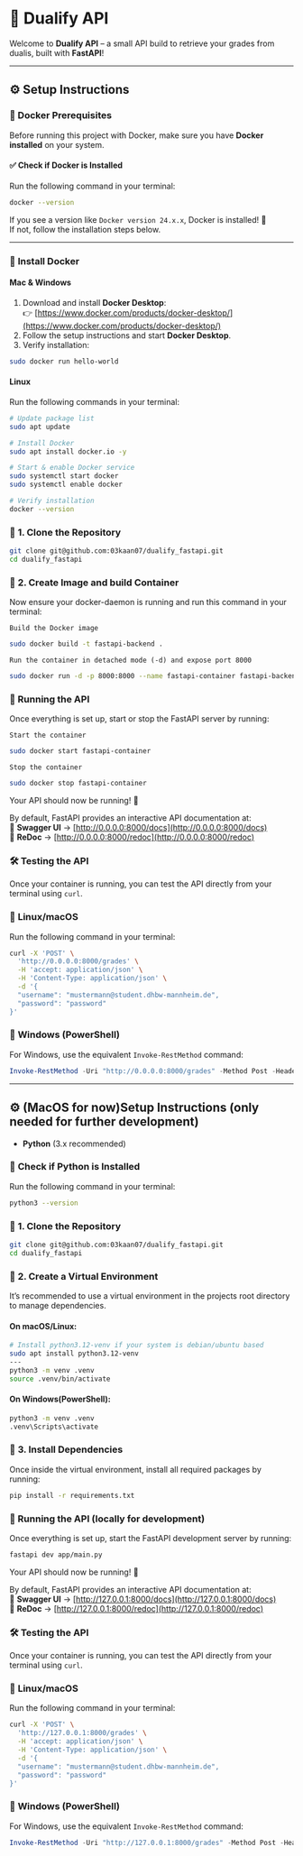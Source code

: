# 🚀 Dualify API

Welcome to **Dualify API** – a small API build to retrieve your grades from dualis, built with **FastAPI**!  

---
## ⚙️ **Setup Instructions**

### 🐳 Docker Prerequisites  

Before running this project with Docker, make sure you have **Docker installed** on your system.  

#### ✅ **Check if Docker is Installed**  
Run the following command in your terminal:  
```sh
docker --version
```

If you see a version like `Docker version 24.x.x`, Docker is installed! 🎉  
If not, follow the installation steps below.  

---

### 🔹 **Install Docker**  

#### **Mac & Windows**  
1. Download and install **Docker Desktop**:  
   👉 [https://www.docker.com/products/docker-desktop/](https://www.docker.com/products/docker-desktop/)  
2. Follow the setup instructions and start **Docker Desktop**.  
3. Verify installation:  
```sh
sudo docker run hello-world
```

#### **Linux**  
Run the following commands in your terminal:  
```bash (ubuntu)
# Update package list
sudo apt update  

# Install Docker  
sudo apt install docker.io -y  

# Start & enable Docker service  
sudo systemctl start docker  
sudo systemctl enable docker  

# Verify installation  
docker --version  
```

### 🔹 **1. Clone the Repository**
```sh
git clone git@github.com:03kaan07/dualify_fastapi.git
cd dualify_fastapi
```
### 🔹 **2. Create Image and build Container**
Now ensure your docker-daemon is running and run this command in your terminal:

`Build the Docker image`
```sh
sudo docker build -t fastapi-backend .
```
`Run the container in detached mode (-d) and expose port 8000`
```sh
sudo docker run -d -p 8000:8000 --name fastapi-container fastapi-backend
```
### 🚀 Running the API

Once everything is set up, start or stop the FastAPI server by running:

`Start the container
`
```sh
sudo docker start fastapi-container
```
`Stop the container`
```sh
sudo docker stop fastapi-container
```
Your API should now be running! 🎉  

By default, FastAPI provides an interactive API documentation at:  
🔗 **Swagger UI** → [http://0.0.0.0:8000/docs](http://0.0.0.0:8000/docs)  
🔗 **ReDoc** → [http://0.0.0.0:8000/redoc](http://0.0.0.0:8000/redoc)  

### 🛠 **Testing the API**  

Once your container is running, you can test the API directly from your terminal using `curl`.  

### 🔹 **Linux/macOS**  
Run the following command in your terminal:  

```sh
curl -X 'POST' \
  'http://0.0.0.0:8000/grades' \
  -H 'accept: application/json' \
  -H 'Content-Type: application/json' \
  -d '{
  "username": "mustermann@student.dhbw-mannheim.de",
  "password": "password"
}'
```

### 🔹 **Windows (PowerShell)**  
For Windows, use the equivalent `Invoke-RestMethod` command:  

```powershell
Invoke-RestMethod -Uri "http://0.0.0.0:8000/grades" -Method Post -Headers @{ "accept"="application/json"; "Content-Type"="application/json" } -Body '{ "username": "mustermann@student.dhbw-mannheim.de", "password": "password" }'
```

---

## ⚙️ **(MacOS for now)Setup Instructions (only needed for further development)**

- **Python** (3.x recommended)

### 🔹 **Check if Python is Installed**
Run the following command in your terminal:
```sh
python3 --version
```

### 🔹 **1. Clone the Repository**
```sh
git clone git@github.com:03kaan07/dualify_fastapi.git
cd dualify_fastapi
```
### 🔹 **2. Create a Virtual Environment**
It’s recommended to use a virtual environment in the projects root directory to manage dependencies.

#### **On macOS/Linux:**
```sh
# Install python3.12-venv if your system is debian/ubuntu based
sudo apt install python3.12-venv
---
python3 -m venv .venv
source .venv/bin/activate
```
#### **On Windows(PowerShell):**
```sh
python3 -m venv .venv
.venv\Scripts\activate
```
### 🔹 **3. Install Dependencies**
Once inside the virtual environment, install all required packages by running:

```sh
pip install -r requirements.txt
```
### 🚀 Running the API (locally for development)

Once everything is set up, start the FastAPI development server by running:

```sh
fastapi dev app/main.py
```
Your API should now be running! 🎉  

By default, FastAPI provides an interactive API documentation at:  
🔗 **Swagger UI** → [http://127.0.0.1:8000/docs](http://127.0.0.1:8000/docs)  
🔗 **ReDoc** → [http://127.0.0.1:8000/redoc](http://127.0.0.1:8000/redoc)  

### 🛠 **Testing the API**  

Once your container is running, you can test the API directly from your terminal using `curl`.  

### 🔹 **Linux/macOS**  
Run the following command in your terminal:  

```sh
curl -X 'POST' \
  'http://127.0.0.1:8000/grades' \
  -H 'accept: application/json' \
  -H 'Content-Type: application/json' \
  -d '{
  "username": "mustermann@student.dhbw-mannheim.de",
  "password": "password"
}'
```

### 🔹 **Windows (PowerShell)**  
For Windows, use the equivalent `Invoke-RestMethod` command:  

```powershell
Invoke-RestMethod -Uri "http://127.0.0.1:8000/grades" -Method Post -Headers @{ "accept"="application/json"; "Content-Type"="application/json" } -Body '{ "username": "mustermann@student.dhbw-mannheim.de", "password": "password" }'
```
